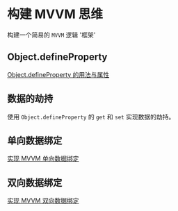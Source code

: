 # 构建 MVVM 思维
构建一个简易的 `MVVM` 逻辑 '框架'

## Object.defineProperty
[Object.defineProperty 的用法与属性](https://evenyao.com/2018/10/10/91-%E5%AE%9E%E7%8E%B0%20MVVM%20%E4%B9%8B%20Object.defineProperty%20%E7%9A%84%E7%94%A8%E6%B3%95/)

## 数据的劫持
使用 `Object.defineProperty` 的 `get` 和 `set` 实现数据的劫持。

## 单向数据绑定
[实现 MVVM 单向数据绑定](//github.com/evenyao/DIY-MVVM/blob/master/%E5%AE%9E%E7%8E%B0%20MVVM%20%E5%8D%95%E5%90%91%E6%95%B0%E6%8D%AE%E7%BB%91%E5%AE%9A.html)

## 双向数据绑定
[实现 MVVM 双向数据绑定](//github.com/evenyao/MVVM/blob/master/%E5%AE%9E%E7%8E%B0%20MVVM%20%E5%8F%8C%E5%90%91%E6%95%B0%E6%8D%AE%E7%BB%91%E5%AE%9A.html)
